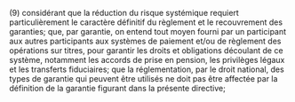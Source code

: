 (9) considérant que la réduction du risque systémique requiert particulièrement le caractère définitif du règlement et le recouvrement des garanties; que, par garantie, on entend tout moyen fourni par un participant aux autres participants aux systèmes de paiement et/ou de règlement des opérations sur titres, pour garantir les droits et obligations découlant de ce système, notamment les accords de prise en pension, les privilèges légaux et les transferts fiduciaires; que la réglementation, par le droit national, des types de garantie qui peuvent être utilisés ne doit pas être affectée par la définition de la garantie figurant dans la présente directive;